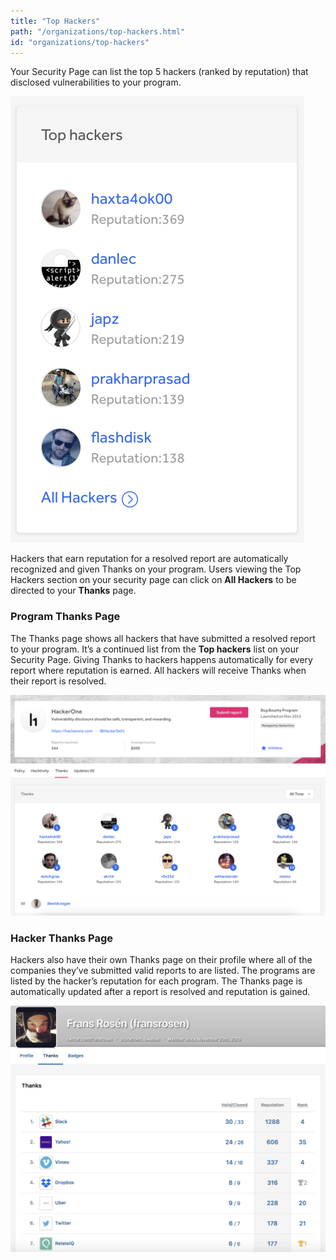 ```yaml
---
title: "Top Hackers"
path: "/organizations/top-hackers.html"
id: "organizations/top-hackers"
---
```


Your Security Page can list the top 5 hackers (ranked by reputation) that disclosed vulnerabilities to your program.

![top-hackers-1](./images/top-hackers-1a.png)

Hackers that earn reputation for a resolved report are automatically recognized and given Thanks on your program. Users viewing the Top Hackers section on your security page can click on <b>All Hackers</b> to be directed to your <b>Thanks</b> page.

### Program Thanks Page
The Thanks page shows all hackers that have submitted a resolved report to your program.  It’s a continued list from the <b>Top hackers</b> list on your Security Page. Giving Thanks to hackers happens automatically for every report where reputation is earned. All hackers will receive Thanks when their report is resolved.

![top-hackers-2](./images/top-hackers-2a.png)

### Hacker Thanks Page
Hackers also have their own Thanks page on their profile where all of the companies they’ve submitted valid reports to are listed. The programs are listed by the hacker’s reputation for each program. The Thanks page is automatically updated after a report is resolved and reputation is gained.

![top-hackers-3](./images/top-hackers-3.png)
